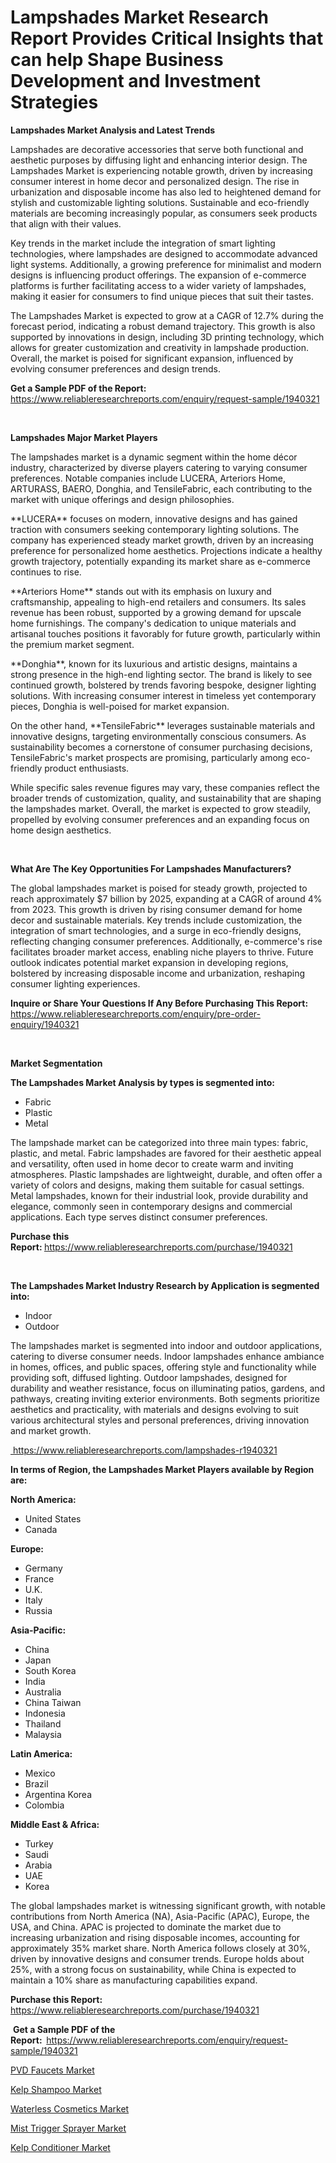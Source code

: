 <p><h1>Lampshades Market Research Report Provides Critical Insights that can help Shape Business Development and Investment Strategies</h1></p><p><strong>Lampshades Market Analysis and Latest Trends</strong></p>
<p><p>Lampshades are decorative accessories that serve both functional and aesthetic purposes by diffusing light and enhancing interior design. The Lampshades Market is experiencing notable growth, driven by increasing consumer interest in home decor and personalized design. The rise in urbanization and disposable income has also led to heightened demand for stylish and customizable lighting solutions. Sustainable and eco-friendly materials are becoming increasingly popular, as consumers seek products that align with their values. </p><p>Key trends in the market include the integration of smart lighting technologies, where lampshades are designed to accommodate advanced light systems. Additionally, a growing preference for minimalist and modern designs is influencing product offerings. The expansion of e-commerce platforms is further facilitating access to a wider variety of lampshades, making it easier for consumers to find unique pieces that suit their tastes.</p><p>The Lampshades Market is expected to grow at a CAGR of 12.7% during the forecast period, indicating a robust demand trajectory. This growth is also supported by innovations in design, including 3D printing technology, which allows for greater customization and creativity in lampshade production. Overall, the market is poised for significant expansion, influenced by evolving consumer preferences and design trends.</p></p>
<p><strong>Get a Sample PDF of the Report:&nbsp;</strong> <a href="https://www.reliableresearchreports.com/enquiry/request-sample/1940321?utm_campaign=13&utm_medium=2&utm_source=Github&utm_content=ia&utm_term=04042025&utm_id=lampshades">https://www.reliableresearchreports.com/enquiry/request-sample/1940321</a></p>
<p>&nbsp;</p>
<p><strong>Lampshades Major Market Players</strong></p>
<p><p>The lampshades market is a dynamic segment within the home décor industry, characterized by diverse players catering to varying consumer preferences. Notable companies include LUCERA, Arteriors Home, ARTURASS, BAERO, Donghia, and TensileFabric, each contributing to the market with unique offerings and design philosophies.</p><p>**LUCERA** focuses on modern, innovative designs and has gained traction with consumers seeking contemporary lighting solutions. The company has experienced steady market growth, driven by an increasing preference for personalized home aesthetics. Projections indicate a healthy growth trajectory, potentially expanding its market share as e-commerce continues to rise.</p><p>**Arteriors Home** stands out with its emphasis on luxury and craftsmanship, appealing to high-end retailers and consumers. Its sales revenue has been robust, supported by a growing demand for upscale home furnishings. The company's dedication to unique materials and artisanal touches positions it favorably for future growth, particularly within the premium market segment.</p><p>**Donghia**, known for its luxurious and artistic designs, maintains a strong presence in the high-end lighting sector. The brand is likely to see continued growth, bolstered by trends favoring bespoke, designer lighting solutions. With increasing consumer interest in timeless yet contemporary pieces, Donghia is well-poised for market expansion.</p><p>On the other hand, **TensileFabric** leverages sustainable materials and innovative designs, targeting environmentally conscious consumers. As sustainability becomes a cornerstone of consumer purchasing decisions, TensileFabric's market prospects are promising, particularly among eco-friendly product enthusiasts.</p><p>While specific sales revenue figures may vary, these companies reflect the broader trends of customization, quality, and sustainability that are shaping the lampshades market. Overall, the market is expected to grow steadily, propelled by evolving consumer preferences and an expanding focus on home design aesthetics.</p></p>
<p>&nbsp;</p>
<p><strong>What Are The Key Opportunities For Lampshades Manufacturers?</strong></p>
<p><p>The global lampshades market is poised for steady growth, projected to reach approximately $7 billion by 2025, expanding at a CAGR of around 4% from 2023. This growth is driven by rising consumer demand for home decor and sustainable materials. Key trends include customization, the integration of smart technologies, and a surge in eco-friendly designs, reflecting changing consumer preferences. Additionally, e-commerce's rise facilitates broader market access, enabling niche players to thrive. Future outlook indicates potential market expansion in developing regions, bolstered by increasing disposable income and urbanization, reshaping consumer lighting experiences.</p></p>
<p><strong>Inquire or Share Your Questions If Any Before Purchasing This Report:</strong> <a href="https://www.reliableresearchreports.com/enquiry/pre-order-enquiry/1940321?utm_campaign=13&utm_medium=2&utm_source=Github&utm_content=ia&utm_term=04042025&utm_id=lampshades">https://www.reliableresearchreports.com/enquiry/pre-order-enquiry/1940321</a></p>
<p>&nbsp;</p>
<p><strong>Market Segmentation</strong></p>
<p><strong>The Lampshades Market Analysis by types is segmented into:</strong></p>
<p><ul><li>Fabric</li><li>Plastic</li><li>Metal</li></ul></p>
<p><p>The lampshade market can be categorized into three main types: fabric, plastic, and metal. Fabric lampshades are favored for their aesthetic appeal and versatility, often used in home decor to create warm and inviting atmospheres. Plastic lampshades are lightweight, durable, and often offer a variety of colors and designs, making them suitable for casual settings. Metal lampshades, known for their industrial look, provide durability and elegance, commonly seen in contemporary designs and commercial applications. Each type serves distinct consumer preferences.</p></p>
<p><strong>Purchase this Report:&nbsp;</strong><a href="https://www.reliableresearchreports.com/purchase/1940321?utm_campaign=13&utm_medium=2&utm_source=Github&utm_content=ia&utm_term=04042025&utm_id=lampshades">https://www.reliableresearchreports.com/purchase/1940321</a></p>
<p>&nbsp;</p>
<p><strong>The Lampshades Market Industry Research by Application is segmented into:</strong></p>
<p><ul><li>Indoor</li><li>Outdoor</li></ul></p>
<p><p>The lampshades market is segmented into indoor and outdoor applications, catering to diverse consumer needs. Indoor lampshades enhance ambiance in homes, offices, and public spaces, offering style and functionality while providing soft, diffused lighting. Outdoor lampshades, designed for durability and weather resistance, focus on illuminating patios, gardens, and pathways, creating inviting exterior environments. Both segments prioritize aesthetics and practicality, with materials and designs evolving to suit various architectural styles and personal preferences, driving innovation and market growth.</p></p>
<p><a href="https://www.reliableresearchreports.com/lampshades-r1940321?utm_campaign=13&utm_medium=2&utm_source=Github&utm_content=ia&utm_term=04042025&utm_id=lampshades">&nbsp;https://www.reliableresearchreports.com/lampshades-r1940321</a></p>
<p><strong>In terms of Region, the Lampshades Market Players available by Region are:</strong></p>
<p>
    <p> <strong> North America: </strong>
        <ul>
            <li>United States</li>
            <li>Canada</li>
        </ul>
        </p> 
    <p> <strong> Europe: </strong>
        <ul>
            <li>Germany</li>
            <li>France</li>
            <li>U.K.</li>
            <li>Italy</li>
            <li>Russia</li>
        </ul>
        </p> 
    <p> <strong> Asia-Pacific: </strong>
        <ul>
            <li>China</li>
            <li>Japan</li>
            <li>South Korea</li>
            <li>India</li>
            <li>Australia</li>
            <li>China Taiwan</li>
            <li>Indonesia</li>
            <li>Thailand</li>
            <li>Malaysia</li>
        </ul>
        </p> 
    <p> <strong> Latin America: </strong>
        <ul>
            <li>Mexico</li>
            <li>Brazil</li>
            <li>Argentina Korea</li>
            <li>Colombia</li>
        </ul>
        </p> 
    <p> <strong> Middle East & Africa: </strong>
        <ul>
            <li>Turkey</li>
            <li>Saudi</li>
            <li>Arabia</li>
            <li>UAE</li>
            <li>Korea</li>
        </ul>
    </p>
    </p>
<p><p>The global lampshades market is witnessing significant growth, with notable contributions from North America (NA), Asia-Pacific (APAC), Europe, the USA, and China. APAC is projected to dominate the market due to increasing urbanization and rising disposable incomes, accounting for approximately 35% market share. North America follows closely at 30%, driven by innovative designs and consumer trends. Europe holds about 25%, with a strong focus on sustainability, while China is expected to maintain a 10% share as manufacturing capabilities expand.</p></p>
<p><strong>Purchase this Report: </strong><a href="https://www.reliableresearchreports.com/purchase/1940321?utm_campaign=13&utm_medium=2&utm_source=Github&utm_content=ia&utm_term=04042025&utm_id=lampshades">https://www.reliableresearchreports.com/purchase/1940321</a></p>
<p>&nbsp;<strong>Get a Sample PDF of the Report:&nbsp;&nbsp;</strong><a href="https://www.reliableresearchreports.com/enquiry/request-sample/1940321?utm_campaign=13&utm_medium=2&utm_source=Github&utm_content=ia&utm_term=04042025&utm_id=lampshades">https://www.reliableresearchreports.com/enquiry/request-sample/1940321</a></p>
<p><strong></strong></p>
<p><p><a href="https://github.com/zhininzacher/Market-Research-Report-List-1/blob/main/pvd-faucets-market.md?utm_campaign=13&utm_medium=2&utm_source=Github&utm_content=ia&utm_term=04042025&utm_id=lampshades">PVD Faucets Market</a></p><p><a href="https://github.com/roehrtizonov/Market-Research-Report-List-1/blob/main/kelp-shampoo-market.md?utm_campaign=13&utm_medium=2&utm_source=Github&utm_content=ia&utm_term=04042025&utm_id=lampshades">Kelp Shampoo Market</a></p><p><a href="https://github.com/sgroitrieu7f/Market-Research-Report-List-1/blob/main/waterless-cosmetics-market.md?utm_campaign=13&utm_medium=2&utm_source=Github&utm_content=ia&utm_term=04042025&utm_id=lampshades">Waterless Cosmetics Market</a></p><p><a href="https://github.com/donsonjupa/Market-Research-Report-List-1/blob/main/mist-trigger-sprayer-market.md?utm_campaign=13&utm_medium=2&utm_source=Github&utm_content=ia&utm_term=04042025&utm_id=lampshades">Mist Trigger Sprayer Market</a></p><p><a href="https://github.com/paullsiskec4/Market-Research-Report-List-1/blob/main/kelp-conditioner-market.md?utm_campaign=13&utm_medium=2&utm_source=Github&utm_content=ia&utm_term=04042025&utm_id=lampshades">Kelp Conditioner Market</a></p></p>